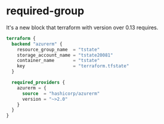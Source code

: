 # required-group  

It's a new block that terraform with version over 0.13 requires.

```terraform
terraform {
  backend "azurerm" {
    resource_group_name  = "tstate"
    storage_account_name = "tstate20081"
    container_name       = "tstate"
    key                  = "terraform.tfstate"
  }

  required_providers {
    azurerm = {
      source  = "hashicorp/azurerm"
      version = "~>2.0"
    }
  }
}

```
